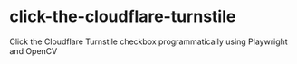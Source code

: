 # click-the-cloudflare-turnstile
Click the Cloudflare Turnstile checkbox programmatically using Playwright and OpenCV
